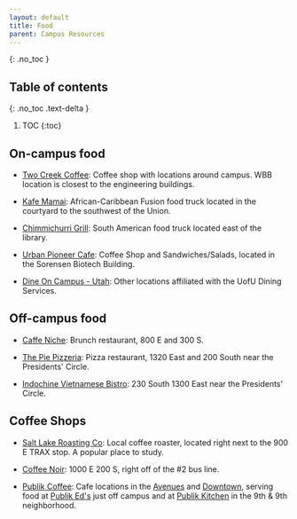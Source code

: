 ```yaml
---
layout: default
title: Food
parent: Campus Resources
---
```


{: .no_toc }

## Table of contents
{: .no_toc .text-delta }

1. TOC
{:toc}

## On-campus food 

 - [Two Creek Coffee](https://www.twocreekcoffee.com/): Coffee shop with locations around campus. WBB location is closest to the engineering buildings. 

 - [Kafe Mamai](https://www.instagram.com/kafe_mamai/): African-Caribbean Fusion food truck located in the courtyard to the southwest of the Union.

 - [Chimmichurri Grill](https://thechimichurrigrill.com/): South American food truck located east of the library.

 - [Urban Pioneer Cafe](https://www.urbanpioneercafe.com/): Coffee Shop and Sandwiches/Salads, located in the Sorensen Biotech Building.

 - [Dine On Campus - Utah](https://dineoncampus.com/utah/): Other locations affiliated with the UofU Dining Services.

## Off-campus food

 - [Caffe Niche](https://www.caffeniche.com/): Brunch restaurant, 800 E and 300 S.

 - [The Pie Pizzeria](https://www.thepie.com/): Pizza restaurant, 1320 East and 200 South near the Presidents' Circle.

 - [Indochine Vietnamese Bistro](https://www.indochinesaltlake.com/): 230 South 1300 East near the Presidents' Circle.

## Coffee Shops
 - [Salt Lake Roasting Co](https://roasting.com/): Local coffee roaster, located right next to the 900 E TRAX stop. A popular place to study.
  
 - [Coffee Noir](https://coffeenoir.square.site/): 1000 E 200 S, right off of the #2 bus line.

 - [Publik Coffee](https://www.publikcoffee.com/): Cafe locations in the [Avenues](https://www.publikcoffee.com/locations/avenues) and [Downtown](https://www.publikcoffee.com/locations/downtown), serving food at [Publik Ed's](https://www.publikcoffee.com/locations/publik-eds) just off campus and at [Publik Kitchen](https://www.publikcoffee.com/locations/publik-kitchen) in the 9th & 9th neighborhood. 
